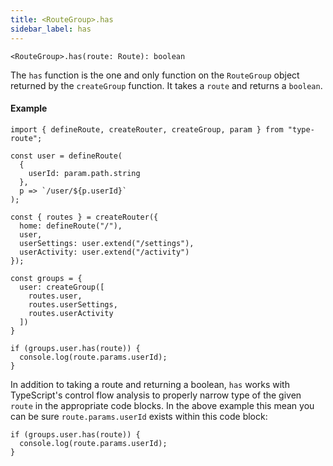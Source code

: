 ```yaml
---
title: <RouteGroup>.has
sidebar_label: has
---
```


```tsx
<RouteGroup>.has(route: Route): boolean
```

The `has` function is the one and only function on the `RouteGroup` object returned by the `createGroup` function. It takes a `route` and returns a `boolean`.

#### Example

```tsx
import { defineRoute, createRouter, createGroup, param } from "type-route";

const user = defineRoute(
  {
    userId: param.path.string
  },
  p => `/user/${p.userId}`
);

const { routes } = createRouter({
  home: defineRoute("/"),
  user,
  userSettings: user.extend("/settings"),
  userActivity: user.extend("/activity")
});

const groups = {
  user: createGroup([
    routes.user,
    routes.userSettings,
    routes.userActivity
  ])
}

if (groups.user.has(route)) {
  console.log(route.params.userId);
}
```

In addition to taking a route and returning a boolean, `has` works with TypeScript's control flow analysis to properly narrow type of the given `route` in the appropriate code blocks. In the above example this mean you can be sure `route.params.userId` exists within this code block:

```tsx
if (groups.user.has(route)) {
  console.log(route.params.userId);
}
```
